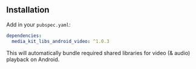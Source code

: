 ## Installation

Add in your `pubspec.yaml`:

```yaml
dependencies:
  media_kit_libs_android_video: ^1.0.3
```

This will automatically bundle required shared libraries for video (& audio) playback on Android.
